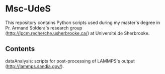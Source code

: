 # Msc-UdeS
This repository contains Python scripts used during my master's degree in Pr. Armand Soldera's research group (http://lpcm.recherche.usherbrooke.ca/) at Université de Sherbrooke.

## Contents
dataAnalysis: scripts for post-processing of LAMMPS's output (http://lammps.sandia.gov/).
